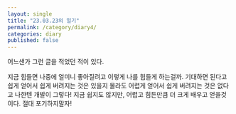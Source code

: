 ```yaml
---
layout: single
title: "23.03.23의 일기"
permalink: /category/diary4/
categories: diary
published: false
---
```


어느샌가 그런 글을 적었던 적이 있다.

지금 힘들면 나중에 얼미니 좋아질려고 이렇게 나를 힘들게 하는걸까.
기대하면 된다고
쉽게 얻어서 쉽게 버려지는 것은 있을지 몰라도
어렵게 얻어서 쉽게 버려지는 것은 없다고
나한텐 개발이 그렇다!
지금 쉽지도 않지만, 어렵고 힘든만큼 더 크게 배우고 얻을것이다.
절대 포기하지말자!
